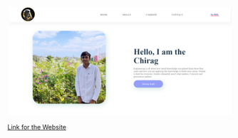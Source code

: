<img src="photo images/chiragportfolio.jpg">

 <a href="gloryofthelens.netlify.app">Link for the Website</a>
